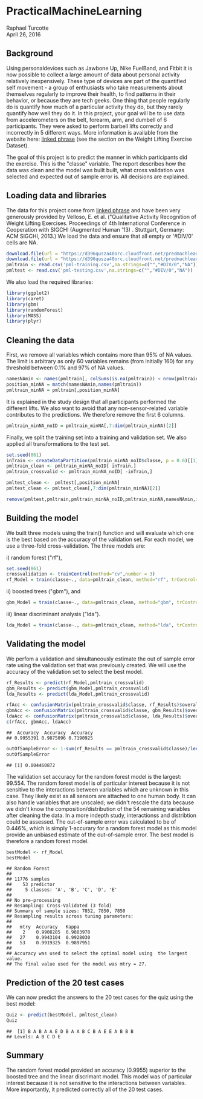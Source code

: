 # PracticalMachineLearning
Raphael Turcotte  
April 26, 2016  



## Background
Using personaldevices such as Jawbone Up, Nike FuelBand, and Fitbit it is now possible to collect a large amount of data about personal activity relatively inexpensively. These type of devices are part of the quantified self movement - a group of enthusiasts who take measurements about themselves regularly to improve their health, to find patterns in their behavior, or because they are tech geeks. One thing that people regularly do is quantify how much of a particular activity they do, but they rarely quantify how well they do it. In this project, your goal will be to use data from accelerometers on the belt, forearm, arm, and dumbell of 6 participants. They were asked to perform barbell lifts correctly and incorrectly in 5 different ways. More information is available from the website here: [linked phrase](http://groupware.les.inf.puc-rio.br/har) (see the section on the Weight Lifting Exercise Dataset).

The goal of this project is to predict the manner in which participants did the exercise. This is the "classe" variable. The report describes how the data was clean and the model was built built, what cross validation was selected and expected out of sample error is. All decisions are explained.

## Loading data and libraries
The data for this project come from [linked phrase](http://groupware.les.inf.puc-rio.br/har) and have been very generously provided by Velloso, E. et al. ("Qualitative Activity Recognition of Weight Lifting Exercises. Proceedings of 4th International Conference in Cooperation with SIGCHI (Augmented Human '13) . Stuttgart, Germany: ACM SIGCHI, 2013.) We load the data and ensure that all empty or '#DIV/0' cells are NA.


```r
download.file(url = "https://d396qusza40orc.cloudfront.net/predmachlearn/pml-training.csv", destfile = "pml-training.csv")
download.file(url = "https://d396qusza40orc.cloudfront.net/predmachlearn/pml-testing.csv", destfile = "pml-testing.csv")
pmltrain <- read.csv('pml-training.csv',na.strings=c("","#DIV/0","NA"))
pmltest <- read.csv('pml-testing.csv',na.strings=c("","#DIV/0","NA"))
```

We also load the required libraries:

```r
library(ggplot2)
library(caret)
library(gbm)
library(randomForest)
library(MASS)
library(plyr)
```

## Cleaning the data

First, we remove all variables which contains more than 95% of NA values. The limit is arbitrary as only 60 variables remains (from initially 160) for any threshold between 0.1% and 97% of NA values. 

```r
namesNAmin <- names(pmltrain[, colSums(is.na(pmltrain)) < nrow(pmltrain) * 0.95])
position_minNA = match(namesNAmin,names(pmltrain))
pmltrain_minNA = pmltrain[,position_minNA]
```

It is explained in the study design that all participants performed the different lifts. We also want to avoid that any non-sensor-related variable contributes to the predictions. We therefore remove the first 6 columns.

```r
pmltrain_minNA_noID = pmltrain_minNA[,7:dim(pmltrain_minNA)[2]]
```

Finally, we split the training set into a training and validation set. We also applied all transformations to the test set.

```r
set.seed(861)
inTrain <- createDataPartition(pmltrain_minNA_noID$classe, p = 0.6)[[1]]
pmltrain_clean <- pmltrain_minNA_noID[ inTrain,]
pmltrain_crossvalid <- pmltrain_minNA_noID[ -inTrain,]

pmltest_clean <-  pmltest[,position_minNA]
pmltest_clean <- pmltest_clean[,7:dim(pmltrain_minNA)[2]]

remove(pmltest,pmltrain,pmltrain_minNA_noID,pmltrain_minNA,namesNAmin,inTrain,position_minNA)
```

## Building the model

We built three models using the train() function and will evaluate which one is the best based on the accuracy of the validation set. For each model, we use a three-fold cross-validation. The three models are: 

i) random forest ("rf"),

```r
set.seed(861)
crossvalidation <- trainControl(method="cv",number = 3)
rf_Model = train(classe~., data=pmltrain_clean, method="rf", trControl=crossvalidation)
```

ii) boosted trees ("gbm"), and

```r
gbm_Model = train(classe~., data=pmltrain_clean, method="gbm", trControl=crossvalidation)
```

iii) linear discriminant analysis ("lda"). 


```r
lda_Model = train(classe~., data=pmltrain_clean, method="lda", trControl=crossvalidation)
```

## Validating the model

We perfom a validation and simultaneously estimate the out of sample error rate using the validation set that was previously created. We will use the accuracy of the validation set to select the best model.


```r
rf_Results <- predict(rf_Model,pmltrain_crossvalid)
gbm_Results <- predict(gbm_Model,pmltrain_crossvalid)
lda_Results <- predict(lda_Model,pmltrain_crossvalid)

rfAcc <- confusionMatrix(pmltrain_crossvalid$classe, rf_Results)$overall['Accuracy']
gbmAcc <- confusionMatrix(pmltrain_crossvalid$classe, gbm_Results)$overall['Accuracy']
ldaAcc <- confusionMatrix(pmltrain_crossvalid$classe, lda_Results)$overall['Accuracy']
c(rfAcc, gbmAcc, ldaAcc)
```

```
##  Accuracy  Accuracy  Accuracy 
## 0.9955391 0.9875096 0.7190925
```

```r
outOfSampleError <- 1-sum(rf_Results == pmltrain_crossvalid$classe)/length(rf_Results)
outOfSampleError
```

```
## [1] 0.004460872
```

The validation set accuracy for the random forest model is the largest: 99.554. The random forest model is of particular interest because it is not sensitive to the interactions between variables which are unknown in this case. They likely exist as all sensors are attached to one human body. It can also handle variables that are unscaled; we didn't rescale the data because we didn't know the composition/distribution of the 54 remaining variables after cleaning the data. In a more indepth study, interactionss and distribtion could be assessed. The out-of-sample error was calculated to be of 0.446%, which is simply 1-accurary for a random forest model as this model provide an unbiased estimate of the out-of-sample error. The best model is therefore a random forest model.


```r
bestModel <- rf_Model
bestModel
```

```
## Random Forest 
## 
## 11776 samples
##    53 predictor
##     5 classes: 'A', 'B', 'C', 'D', 'E' 
## 
## No pre-processing
## Resampling: Cross-Validated (3 fold) 
## Summary of sample sizes: 7852, 7850, 7850 
## Resampling results across tuning parameters:
## 
##   mtry  Accuracy   Kappa    
##    2    0.9908285  0.9883978
##   27    0.9943104  0.9928030
##   53    0.9919325  0.9897951
## 
## Accuracy was used to select the optimal model using  the largest value.
## The final value used for the model was mtry = 27.
```

## Prediction of the 20 test cases

We can now predict the answers to the 20 test cases for the quiz using the best model:

```r
Quiz <- predict(bestModel, pmltest_clean)
Quiz
```

```
##  [1] B A B A A E D B A A B C B A E E A B B B
## Levels: A B C D E
```

## Summary

The random forest model provided an accuracy (0.9955) superior to the boosted tree and the linear discrimant model. This model was of particular interest because it is not sensitive to the interactions between variables. More importantly, it predicted correctly all of the 20 test cases.
